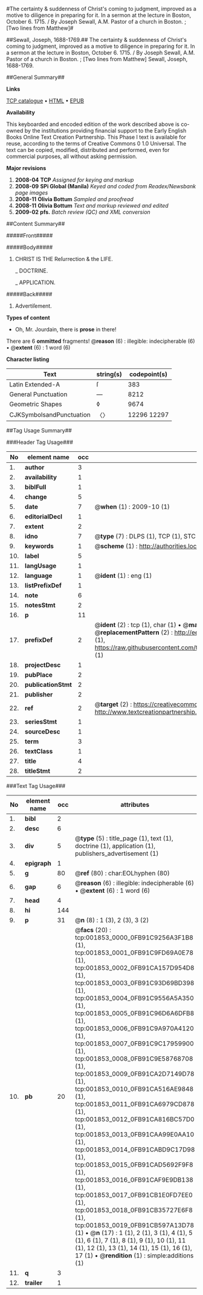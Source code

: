 #The certainty & suddenness of Christ's coming to judgment, improved as a motive to diligence in preparing for it. In a sermon at the lecture in Boston, October 6. 1715. / By Joseph Sewall, A.M. Pastor of a church in Boston. ; [Two lines from Matthew]#

##Sewall, Joseph, 1688-1769.##
The certainty & suddenness of Christ's coming to judgment, improved as a motive to diligence in preparing for it. In a sermon at the lecture in Boston, October 6. 1715. / By Joseph Sewall, A.M. Pastor of a church in Boston. ; [Two lines from Matthew]
Sewall, Joseph, 1688-1769.

##General Summary##

**Links**

[TCP catalogue](http://www.ota.ox.ac.uk/tcp/)  • 
[HTML](http://tei.it.ox.ac.uk/tcp/Texts-HTML/free/N01/N01559.html)  • 
[EPUB](http://tei.it.ox.ac.uk/tcp/Texts-EPUB/free/N01/N01559.epub)

**Availability**

This keyboarded and encoded edition of the
	       work described above is co-owned by the institutions
	       providing financial support to the Early English Books
	       Online Text Creation Partnership. This Phase I text is
	       available for reuse, according to the terms of Creative
	       Commons 0 1.0 Universal. The text can be copied,
	       modified, distributed and performed, even for
	       commercial purposes, all without asking permission.

**Major revisions**

1. __2008-04__ __TCP__ *Assigned for keying and markup*
1. __2008-09__ __SPi Global (Manila)__ *Keyed and coded from Readex/Newsbank page images*
1. __2008-11__ __Olivia Bottum__ *Sampled and proofread*
1. __2008-11__ __Olivia Bottum__ *Text and markup reviewed and edited*
1. __2009-02__ __pfs.__ *Batch review (QC) and XML conversion*

##Content Summary##

#####Front#####

#####Body#####

1. CHRIST IS THE Reſurrection & the LIFE.

    _ DOCTRINE.

    _ APPLICATION.

#####Back#####

1. Advertiſement.

**Types of content**

  * Oh, Mr. Jourdain, there is **prose** in there!

There are 6 **ommitted** fragments! 
 @__reason__ (6) : illegible: indecipherable (6)  •  @__extent__ (6) : 1 word (6)

**Character listing**


|Text|string(s)|codepoint(s)|
|---|---|---|
|Latin Extended-A|ſ|383|
|General Punctuation|—|8212|
|Geometric Shapes|◊|9674|
|CJKSymbolsandPunctuation|〈〉|12296 12297|

##Tag Usage Summary##

###Header Tag Usage###

|No|element name|occ|attributes|
|---|---|---|---|
|1.|__author__|3||
|2.|__availability__|1||
|3.|__biblFull__|1||
|4.|__change__|5||
|5.|__date__|7| @__when__ (1) : 2009-10 (1)|
|6.|__editorialDecl__|1||
|7.|__extent__|2||
|8.|__idno__|7| @__type__ (7) : DLPS (1), TCP (1), STC (2), NOTIS (1), IMAGE-SET (1), EVANS-CITATION (1)|
|9.|__keywords__|1| @__scheme__ (1) : http://authorities.loc.gov/ (1)|
|10.|__label__|5||
|11.|__langUsage__|1||
|12.|__language__|1| @__ident__ (1) : eng (1)|
|13.|__listPrefixDef__|1||
|14.|__note__|6||
|15.|__notesStmt__|2||
|16.|__p__|11||
|17.|__prefixDef__|2| @__ident__ (2) : tcp (1), char (1)  •  @__matchPattern__ (2) : ([0-9\-]+):([0-9IVX]+) (1), (.+) (1)  •  @__replacementPattern__ (2) : http://eebo.chadwyck.com/downloadtiff?vid=$1&page=$2 (1), https://raw.githubusercontent.com/textcreationpartnership/Texts/master/tcpchars.xml#$1 (1)|
|18.|__projectDesc__|1||
|19.|__pubPlace__|2||
|20.|__publicationStmt__|2||
|21.|__publisher__|2||
|22.|__ref__|2| @__target__ (2) : https://creativecommons.org/publicdomain/zero/1.0/ (1), http://www.textcreationpartnership.org/docs/. (1)|
|23.|__seriesStmt__|1||
|24.|__sourceDesc__|1||
|25.|__term__|3||
|26.|__textClass__|1||
|27.|__title__|4||
|28.|__titleStmt__|2||


###Text Tag Usage###

|No|element name|occ|attributes|
|---|---|---|---|
|1.|__bibl__|2||
|2.|__desc__|6||
|3.|__div__|5| @__type__ (5) : title_page (1), text (1), doctrine (1), application (1), publishers_advertisement (1)|
|4.|__epigraph__|1||
|5.|__g__|80| @__ref__ (80) : char:EOLhyphen (80)|
|6.|__gap__|6| @__reason__ (6) : illegible: indecipherable (6)  •  @__extent__ (6) : 1 word (6)|
|7.|__head__|4||
|8.|__hi__|144||
|9.|__p__|31| @__n__ (8) : 1 (3), 2 (3), 3 (2)|
|10.|__pb__|20| @__facs__ (20) : tcp:001853_0000_0FB91C9256A3F1B8 (1), tcp:001853_0001_0FB91C9FD69A0E78 (1), tcp:001853_0002_0FB91CA157D954D8 (1), tcp:001853_0003_0FB91C93D69BD398 (1), tcp:001853_0004_0FB91C9556A5A350 (1), tcp:001853_0005_0FB91C96D6A6DFB8 (1), tcp:001853_0006_0FB91C9A970A4120 (1), tcp:001853_0007_0FB91C9C17959900 (1), tcp:001853_0008_0FB91C9E58768708 (1), tcp:001853_0009_0FB91CA2D7149D78 (1), tcp:001853_0010_0FB91CA516AE9848 (1), tcp:001853_0011_0FB91CA6979CD878 (1), tcp:001853_0012_0FB91CA816BC57D0 (1), tcp:001853_0013_0FB91CAA99E0AA10 (1), tcp:001853_0014_0FB91CABD9C17D98 (1), tcp:001853_0015_0FB91CAD5692F9F8 (1), tcp:001853_0016_0FB91CAF9E9DB138 (1), tcp:001853_0017_0FB91CB1E0FD7EE0 (1), tcp:001853_0018_0FB91CB35727E6F8 (1), tcp:001853_0019_0FB91CB597A13D78 (1)  •  @__n__ (17) : 1 (1), 2 (1), 3 (1), 4 (1), 5 (1), 6 (1), 7 (1), 8 (1), 9 (1), 10 (1), 11 (1), 12 (1), 13 (1), 14 (1), 15 (1), 16 (1), 17 (1)  •  @__rendition__ (1) : simple:additions (1)|
|11.|__q__|3||
|12.|__trailer__|1||

